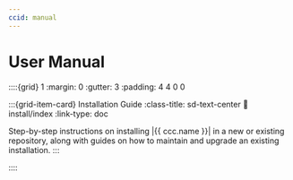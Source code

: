 ```yaml
---
ccid: manual
---
```


# User Manual

::::{grid} 1
:margin: 0
:gutter: 3
:padding: 4 4 0 0


:::{grid-item-card} Installation Guide
:class-title: sd-text-center
:link: install/index
:link-type: doc


Step-by-step instructions on installing |{{ ccc.name }}| in a new or existing repository,
along with guides on how to maintain and upgrade an existing installation.
:::


::::